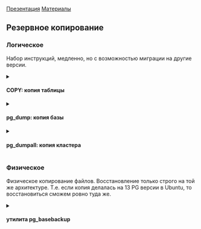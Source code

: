 [Презентация](https://www.youtube.com/watch?v=9VyhG_spCzo&list=PLaFqU3KCWw6LPcuYVymLcXl3muC45mu3e&index=18)
[Материалы](https://edu.postgrespro.ru/dba1-13/dba1_17_backup_overview.html)

## Резервное копирование
### Логическое 
Набор инструкций, медленно, но с возможностью миграции на другие версии.

<details><summary><h4>COPY: копия таблицы</h4></summary>
  
  > Если требуется сохранить только содержимое одной таблицы.
  
  Команда позволяет записать таблицу (или результат произвольного запроса) либо в файл, либо на консоль, либо на вход произвольной программе.  
  При этом можно указать ряд параметров, таких как формат (текстовый, csv или двоичный), разделитель полей, текстовое представление NULL и др.
  
  Другой вариант команды, наоборот, считывает из файла или из консоли строки с полями и записывает их в таблицу. 
  Таблица при этом не очищается, новые строки добавляются к уже существующим.
  
  Команда COPY работает существенно быстрее, чем аналогичные команды INSERT — клиенту не нужно много раз обращаться к серверу, а серверу не нужно много раз анализировать команды.
  
  https://postgrespro.ru/docs/postgresql/13/sql-copy
  
  В psql существует клиентский вариант команды COPY с аналогичным синтаксисом. 
  В отличие от серверного варианта COPY, который является командой SQL, клиентский вариант — это команда psql.Указание имени файла в команде SQL соответствует файлу на сервере БД. 
  У пользователя, под которым работает PostgreSQL (обычно postgres), должен быть доступ к этому файлу. 
  В клиентском варианте обращение к файлу происходит на клиенте, а на сервер передается только содержимое.
  
  https://postgrespro.ru/docs/postgresql/13/app-psq
  
</details>
<details><summary><h4>pg_dump: копия базы</h4></summary>

  Для создания полноценной резервной копии базы данных используется утилита **pg_dump**. 
  
  В зависимости от указанных параметров, результатом работы является либо SQL-скрипт, содержащий команды, создающие выбранные объекты, либо файл в специальном формате с оглавлением.
  
  > Указание оглавления позволяет впоследствии восстановить только указанные объекты из списка.
  
  Поддерживает резервное ***копирование параллельно в несколько потоков***. При этом одна таблица всегда выгружается одним потоком. Несколько потоков делятся по отдельным объектам.
  
  Позволяет ограничить набор выгружаемых объектов (таблицы, схемы, только DML или только DDL и т. п.)
  
  Чтобы восстановить объекты из SQL-скрипта, достаточно прогнать его  через psql.
  
  https://postgrespro.ru/docs/postgresql/13/app-pgdump
  
  Для восстановления резервной копии в специальном формате требуется другая утилита — **pg_restore**. 
  
  Она читает файл и преобразует его в обычные команды psql. 
  Преимущество в том, что набор объектов можно ограничить не при создании резервной копии, а уже при восстановлении (при задании в pg_dump формата с оглавлением). 
  Кроме того, ***создание резервной копии в специальном формате и восстановление из нее может выполняться параллельно***.
  
  https://postgrespro.ru/docs/postgresql/13/app-pgrestore
  
  Базу данных для восстановления надо создавать из шаблона template0, так как все изменения, сделанные в template1, также попадутв резервную копию. 
  
  > Кроме того, при восстановлении в другом местоположении, заранее должны быть созданы необходимые роли и табличные пространства, поскольку эти объекты относятся ко всему кластеру. 
  
  После восстановления базы имеет смысл выполнить команду ANALYZE, которая соберет статистику.
  
</details>
<details><summary><h4>pg_dumpall: копия кластера</h4></summary>
  Сохраняет весь кластер, включая роли и табличные пространства, выдает на консоль или в файл SQL-скрипт.
  
  Параллельное выполнение не поддерживается, но 
  
  > можно выгрузить только глобальные объекты и воспользоваться pg_dump.

  Восстановлениес помощью psql.

  Поскольку pg_dumpall требуется доступ ко всем объектам всех БД, имеет смысл запускать ее от имени суперпользователя. 
  
  > Утилита по очереди подключается к каждой БД кластера и выгружает информацию с помощью **pg_dump**. 
  
  Кроме того, она сохраняет и данные, относящиеся к кластеру в целом.
  Результатом работы pg_dumpall является скрипт для psql. 
  Другие форматы не поддерживаются. 
  Это означает, что ***pg_dumpall не поддерживает параллельную выгрузку данных***, что может оказаться проблемой при больших объемах данных. 
  В таком случае можно воспользоваться ключом **--globals-only**, чтобы выгрузить только роли и табличные пространства, а сами базы данных выгрузить с помощью pg_dump.
  
  https://postgrespro.ru/docs/postgresql/13/app-pg-dumpal
</details>

### Физическое
Физическое копирование файлов. Восстановление только строго на той же архитектуре. Т.е. если копия делалась на 13 PG версии в Ubuntu, то восстановиться сможем ровно туда же.
<details><summary><h4>утилита pg_basebackup</h4></summary>
  
  Для создания горячей резервной копии существует утилита **pg_basebackup**.
  
  Вначале утилита выполняет ***контрольную точку***. 
  Затем копируется ***файловая система*** кластера.
  Все ***файлы WAL***, сгенерированные сервером за время от контрольной точки до окончания копирования файлов, также копируются в резервную копию. 
  
  Такая копия называется автономной, поскольку содержит в себе все необходимое для восстановления.
  Для восстановления достаточно развернуть резервную копию и запустить сервер. 
  При необходимости он выполнит восстановление согласованности с помощью имеющихся файлов WAL и будет готовк работе.
  
  https://postgrespro.ru/docs/postgresql/13/app-pgbasebackup

  ##### Протокол репликации
  Чтобы сохранить все необходимые для восстановления файлы WAL, сгенерированные сервером за время копирования файлов, утилита подключается к серверу по специальному протоколу репликации. 
  Несмотря на название, это протокол используется не только для репликации, но и для резервного копирования. 
  Протокол ***позволяет получать поток журнальных записей*** параллельно с копированием файлом.
  
  Чтобы сервер не удалил необходимые файлы WAL преждевременно, может использоваться ***слот репликации***.
  
  Для того, чтобы подключение было возможно, необходим ряд настроек.
  * Во-первых, роль должна обладать атрибутом **REPLICATION** (или быть суперпользователем).
  * Кроме того, этой роли должно быть выдано разрешение в конфигурационном файле **pg_hba.conf**.
  * Во-вторых, параметр **max_wal_senders** должен быть установленв достаточно большое значение. Этот параметр ограничивает число одновременно работающих процессов wal_sender, обслуживающих подключения по протоколу репликации.
  * В-третьих, параметр **wal_level**, определяющий количество информации в журнале, должен быть установлен в значение replica.
  
  > Начиная с версии 10, настройки по умолчанию уже включают все эти требования (при локальном подключении).
  
  https://postgrespro.ru/docs/postgresql/13/protocol-replication

  ##### Файловый архив журналов
  Файловый архив реализуется фоновым процессом **archiver**.
  PostgreSQL позволяет определить для копирования произвольную команду shell в параметре **archive_command**. 
  Сам механизм включается параметром **archive_mode = on**.
  
  Общий алгоритм таков. При заполнении очередного сегмента WAL вызывается команда копирования. 
  Если она завершается с нулевым статусом, то сегмент может быть удален. 
  Если же нет, то сегмент(и следующие за ним) не будет удален, а сервер будет периодически пытаться выполнить команду, пока не получит 0. 
  
  https://postgrespro.ru/docs/postgresql/13/continuous-archiving

  ##### Потоковый архив журналов
  Утилита pg_receivewal подключается по протоколу репликации (можно использовать слот) и направляет поток записей WAL в файлы-сегменты
  * стартовая позиция — начало сегмента, следующего за последним заполненным сегментом, найденным в каталоге, или начало текущего сегмента сервера, если каталог пустой
  * в отличие от файлового архива, ***записи пишутся постоянно***
  * при переходе на новый сервер надо перенастраивать параметры

  Обычно утилита запускается на отдельном «архивном» сервере и подключается к мастеру с параметрами, указанными в ключах. 
  Утилита может (и должна) использовать слот репликации, чтобы гарантированно не потерять записи.
  Утилита формирует файлы аналогично тому, как это делает сервер, и записывает их в указанный каталог. 
  Еще не заполненные сегменты записываются с префиксом .partial.
  Архивирование всегда начинается с начала сегмента, следующего за последним заполненным сегментом архива. 
  Если архив пуст (первый запуск), архивирование начинается с начала текущего сегмента.
  При переходе на новый сервер утилиту требуется остановить и запустить заново с соответствующими параметрами.
  Требуется учесть, что сама по себе утилита не запускается автоматически (как сервис) и не демонизируется.
  
  https://postgrespro.ru/docs/postgresql/13/app-pgreceivewal
  
</details>









